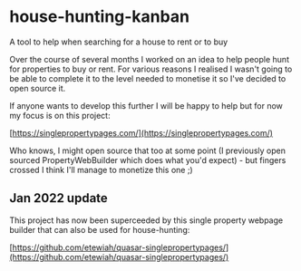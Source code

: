 # house-hunting-kanban

A tool to help when searching for a house to rent or to buy

Over the course of several months I worked on an idea to help people hunt for properties to buy or rent. For various reasons I realised I wasn't going to be able to complete it to the level needed to monetise it so I've decided to open source it.

If anyone wants to develop this further I will be happy to help but for now my focus is on this project:

[https://singlepropertypages.com/](https://singlepropertypages.com/)

Who knows, I might open source that too at some point (I previously open sourced PropertyWebBuilder which does what you'd expect) - but fingers crossed I think I'll manage to monetize this one ;)

## Jan 2022 update

This project has now been superceeded by this single property webpage builder that can also be used for house-hunting: 

[https://github.com/etewiah/quasar-singlepropertypages/](https://github.com/etewiah/quasar-singlepropertypages/)
